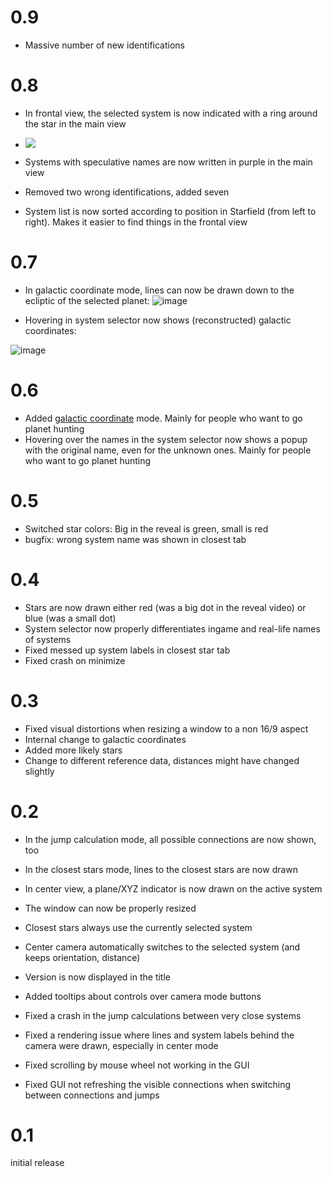 # 0.9
- Massive number of new identifications

# 0.8
- In frontal view, the selected system is now indicated with a ring around the star in the main view

- ![](https://user-images.githubusercontent.com/6044318/177981869-7493a4ed-6d91-4fb8-9632-cfb394014a52.png)

- Systems with speculative names are now written in purple in the main view
- Removed two wrong identifications, added seven
- System list is now sorted according to position in Starfield (from left to right). Makes it easier to find things in the frontal view

# 0.7
- In galactic coordinate mode, lines can now be drawn down to the ecliptic of the selected planet:
![image](https://user-images.githubusercontent.com/6044318/177693717-96c296a1-ff00-4a52-8b7a-bf2d67f094dc.png)

- Hovering in system selector now shows (reconstructed) galactic coordinates:

![image](https://user-images.githubusercontent.com/6044318/177693521-921fbcb2-d50c-4bf5-9e0e-1f3991944d54.png)

# 0.6
- Added [galactic coordinate](https://en.wikipedia.org/wiki/Galactic_coordinate_system) mode. Mainly for people who want to go planet hunting
- Hovering over the names in the system selector now shows a popup with the original name, even for the unknown ones. Mainly for people who want to go planet hunting

# 0.5
- Switched star colors: Big in the reveal is green, small is red
- bugfix: wrong system name was shown in closest tab

# 0.4
- Stars are now drawn either red (was a big dot in the reveal video) or blue (was a small dot)
- System selector now properly differentiates ingame and real-life names of systems
- Fixed messed up system labels in closest star tab
- Fixed crash on minimize

# 0.3
- Fixed visual distortions when resizing a window to a non 16/9 aspect
- Internal change to galactic coordinates
- Added more likely stars
- Change to different reference data, distances might have changed slightly

# 0.2
- In the jump calculation mode, all possible connections are now shown, too
- In the closest stars mode, lines to the closest stars are now drawn
- In center view, a plane/XYZ indicator is now drawn on the active system
- The window can now be properly resized
- Closest stars always use the currently selected system
- Center camera automatically switches to the selected system (and keeps orientation, distance)
- Version is now displayed in the title
- Added tooltips about controls over camera mode buttons

- Fixed a crash in the jump calculations between very close systems
- Fixed a rendering issue where lines and system labels behind the camera were drawn, especially in center mode
- Fixed scrolling by mouse wheel not working in the GUI
- Fixed GUI not refreshing the visible connections when switching between connections and jumps

# 0.1
initial release
